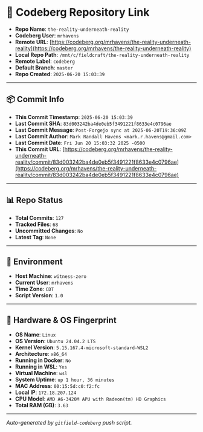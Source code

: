 # 🔗 Codeberg Repository Link

- **Repo Name**: `the-reality-underneath-reality`
- **Codeberg User**: `mrhavens`
- **Remote URL**: [https://codeberg.org/mrhavens/the-reality-underneath-reality](https://codeberg.org/mrhavens/the-reality-underneath-reality)
- **Local Repo Path**: `/mnt/c/fieldcraft/the-reality-underneath-reality`
- **Remote Label**: `codeberg`
- **Default Branch**: `master`
- **Repo Created**: `2025-06-20 15:03:39`

---

## 📦 Commit Info

- **This Commit Timestamp**: `2025-06-20 15:03:39`
- **Last Commit SHA**: `83d003242ba4de0eb5f3491221f8633e4c0796ae`
- **Last Commit Message**: `Post-Forgejo sync at 2025-06-20T19:36:09Z`
- **Last Commit Author**: `Mark Randall Havens <mark.r.havens@gmail.com>`
- **Last Commit Date**: `Fri Jun 20 15:03:32 2025 -0500`
- **This Commit URL**: [https://codeberg.org/mrhavens/the-reality-underneath-reality/commit/83d003242ba4de0eb5f3491221f8633e4c0796ae](https://codeberg.org/mrhavens/the-reality-underneath-reality/commit/83d003242ba4de0eb5f3491221f8633e4c0796ae)

---

## 📊 Repo Status

- **Total Commits**: `127`
- **Tracked Files**: `68`
- **Uncommitted Changes**: `No`
- **Latest Tag**: `None`

---

## 🧭 Environment

- **Host Machine**: `witness-zero`
- **Current User**: `mrhavens`
- **Time Zone**: `CDT`
- **Script Version**: `1.0`

---

## 🧬 Hardware & OS Fingerprint

- **OS Name**: `Linux`
- **OS Version**: `Ubuntu 24.04.2 LTS`
- **Kernel Version**: `5.15.167.4-microsoft-standard-WSL2`
- **Architecture**: `x86_64`
- **Running in Docker**: `No`
- **Running in WSL**: `Yes`
- **Virtual Machine**: `wsl`
- **System Uptime**: `up 1 hour, 36 minutes`
- **MAC Address**: `00:15:5d:c0:f2:fc`
- **Local IP**: `172.18.207.124`
- **CPU Model**: `AMD A6-3420M APU with Radeon(tm) HD Graphics`
- **Total RAM (GB)**: `3.63`

---

_Auto-generated by `gitfield-codeberg` push script._
